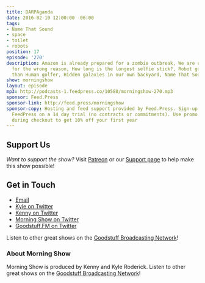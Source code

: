 ```yaml
---
title: DARPAganda
date: 2016-02-10 12:00:00 -06:00
tags:
- Name That Sound
- space
- toilet
- robots
position: 17
episode: '270'
description: Amazon is already prepared for a zombie outbreak, We are using our sinks
  for the wrong reason, How long is the longest selfie stick?, Robot golfer is better
  than Human golfer, Hidden galaxies in our own backyard, Name That Sound, and more.
show: morningshow
layout: episode
mp3: http://podcasts-1.feedpress.co/10588/morningshow-270.mp3
sponsor: Feed.Press
sponsor-link: http://feed.press/morningshow
sponsor-copy: Hosting and feed support provided by Feed.Press. Sign-up today and try
  FeedPress on a 14 day trial (no contracts or commitments). Use promo code `morningshow`
  during checkout to get 10% off your first year
---
```


## Support Us
*Want to support the show?* Visit [Patreon](http://patreon.com/morningshow) or our [Support page](http://goodstuff.fm/support) to help make this show possible!

## Get in Touch
* [Email](mailto:kyle@goodstuff.fm)
* [Kyle on Twitter](http://twitter.com/dogburps)
* [Kenny on Twitter](http://twitter.com/pizzarobotics)
* [Morning Show on Twitter](http://twitter.com/morningshowam)
* [Goodstuff.FM on Twitter](http://twitter.com/goodstufffm)

Listen to other great shows on the [Goodstuff Broadcasting Network](http://goodstuff.fm/shows)!

### About Morning Show
Morning Show is produced by Kenny and Kyle Roderick. Listen to other great shows on the [Goodstuff Broadcasting Network](http://goodstuff.fm/)!
